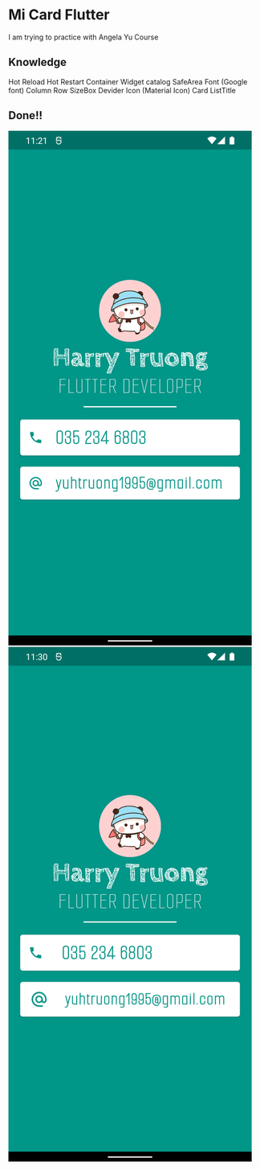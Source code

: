 # Mi Card Flutter

I am trying to practice with Angela Yu Course

## Knowledge
Hot Reload
Hot Restart
Container
Widget catalog
SafeArea
Font (Google font)
Column
Row
SizeBox
Devider
Icon (Material Icon)
Card
ListTitle

## Done!!
![UI](/flutter_01.png)
![UI](/flutter_02.png)
